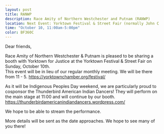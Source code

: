 ```yaml
---
layout: post
title: RANWP 
description: Race Amity of Northern Westchester and Putnam (RANWP)
location: Next Event: Yorktown Festival & Street Fair (normally John C. Hart Memorial Library)
time: "October 10, 11:00am-5:00pm" 
color: BF360C
---
```

Dear friends, 
 
Race Amity of Northern Westchester & Putnam is pleased to be sharing a booth with 
Yorktown for Justice at the Yorktown Festival & Street Fair on Sunday, October 10th.  
This event will be in lieu of our regular monthly meeting.  We will be there from 11 - 5.
<https://yorktownchamber.org/festival/>

 
As it will be Indigenous Peoples Day weekend, we are particularly proud to cosponsor 
the Thunderbird American Indian Dancers!  They will perform on the main stage 
at 11:00 and will continue by our booth.
<https://thunderbirdamericanindiandancers.wordpress.com/>

We hope to be able to stream the performance.
 
More details will be sent as the date approaches.  We hope to see many of you there!
 
